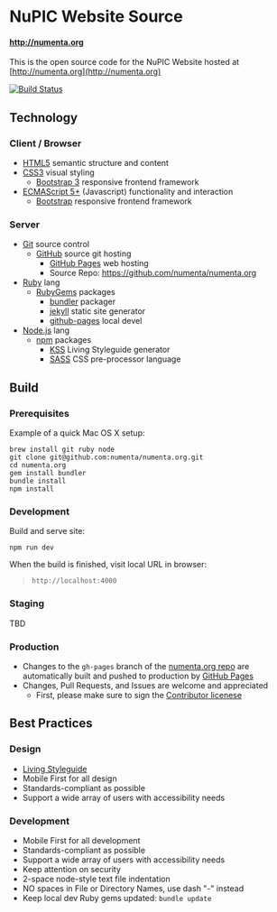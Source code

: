 # NuPIC Website Source

#### http://numenta.org

This is the open source code for the NuPIC Website hosted at
[http://numenta.org](http://numenta.org)

[![Build Status](https://travis-ci.org/numenta/numenta.org.png?branch=gh-pages)](https://travis-ci.org/numenta/numenta.org)


## Technology

### Client / Browser

* [HTML5](http://en.wikipedia.org/wiki/HTML5) semantic structure and content
* [CSS3](http://en.wikipedia.org/wiki/Cascading_Style_Sheets) visual styling
  * [Bootstrap 3](http://getbootstrap.com/) responsive frontend framework
* [ECMAScript 5+](http://en.wikipedia.org/wiki/ECMAScript)
  (Javascript) functionality and interaction
  * [Bootstrap](http://getbootstrap.com/) responsive frontend framework

### Server

* [Git](http://git-scm.com/) source control
  * [GitHub](http://github.com) source git hosting
    * [GitHub Pages](https://pages.github.com/) web hosting
    * Source Repo: https://github.com/numenta/numenta.org
* [Ruby](https://www.ruby-lang.org/) lang
  * [RubyGems](https://rubygems.org/) packages
    * [bundler](http://bundler.io/) packager
    * [jekyll](http://jekyllrb.com/) static site generator
    * [github-pages](https://github.com/github/pages-gem) local devel
* [Node.js](https://nodejs.org/) lang
  * [npm](https://www.npmjs.com/) packages
    * [KSS](https://github.com/kss-node/kss-node) Living Styleguide generator
    * [SASS](http://sass-lang.com/) CSS pre-processor language


## Build

### Prerequisites

Example of a quick Mac OS X setup:
```
brew install git ruby node
git clone git@github.com:numenta/numenta.org.git
cd numenta.org
gem install bundler
bundle install
npm install
```

### Development

Build and serve site:
```
npm run dev
```

When the build is finished, visit local URL in browser:

> `http://localhost:4000`

### Staging

  TBD

### Production

* Changes to the `gh-pages` branch of the
  [numenta.org repo](https://github.com/numenta/numenta.org) are automatically
  built and pushed to production by [GitHub Pages](https://pages.github.com/)
* Changes, Pull Requests, and Issues are welcome and appreciated
  * First, please make sure to sign the
    [Contributor licenese](http://numenta.org/licenses/cl/)


## Best Practices

### Design

* [Living Styleguide](http://numenta.org/styleguide/)
* Mobile First for all design
* Standards-compliant as possible
* Support a wide array of users with accessibility needs

### Development

* Mobile First for all development
* Standards-compliant as possible
* Support a wide array of users with accessibility needs
* Keep attention on security
* 2-space node-style text file indentation
* NO spaces in File or Directory Names, use dash "-" instead
* Keep local dev Ruby gems updated: `bundle update`

